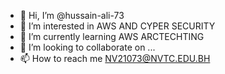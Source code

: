 - 👋 Hi, I’m @hussain-ali-73
- 👀 I’m interested in AWS AND CYPER SECURITY
- 🌱 I’m currently learning AWS ARCTECHTING
- 💞️ I’m looking to collaborate on ...
- 📫 How to reach me NV21073@NVTC.EDU.BH

<!---
hussain-ali-73/hussain-ali-73 is a ✨ special ✨ repository because its `README.md` (this file) appears on your GitHub profile.
You can click the Preview link to take a look at your changes.
--->





